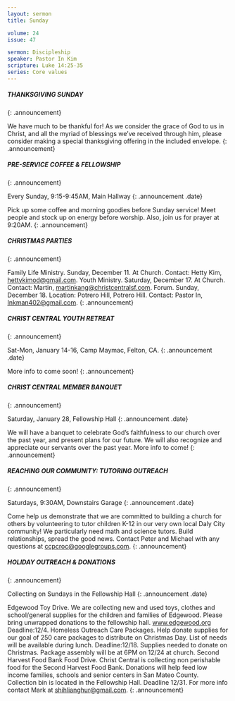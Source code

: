 ```yaml
---
layout: sermon
title: Sunday

volume: 24
issue: 47

sermon: Discipleship
speaker: Pastor In Kim
scripture: Luke 14:25-35
series: Core values
---
```


##### THANKSGIVING SUNDAY
{: .announcement}


We have much to be thankful for! As we consider the grace of God to us in Christ, and all the myriad of blessings we’ve received through him, please consider making a special thanksgiving offering in the included envelope.
{: .announcement}


##### PRE-SERVICE COFFEE & FELLOWSHIP
{: .announcement}


Every Sunday, 9:15-9:45AM, Main Hallway
{: .announcement .date}


Pick up some coffee and morning goodies before Sunday service! Meet people and stock up on energy before worship. Also, join us for prayer at 9:20AM.
{: .announcement}


##### CHRISTMAS PARTIES
{: .announcement}


Family Life Ministry. Sunday, December 11. At Church. Contact: Hetty Kim, hettykimod@gmail.com.
Youth Ministry. Saturday, December 17. At Church. Contact: Martin, martinkang@christcentralsf.com.
Forum. Sunday, December 18. Location: Potrero Hill, Potrero Hill. Contact: Pastor In, Inkman402@gmail.com.
{: .announcement}


##### CHRIST CENTRAL YOUTH RETREAT
{: .announcement}


Sat-Mon, January 14-16, Camp Maymac, Felton, CA.
{: .announcement .date}


More info to come soon!
{: .announcement}


##### CHRIST CENTRAL MEMBER BANQUET
{: .announcement}


Saturday, January 28, Fellowship Hall
{: .announcement .date}


We will have a banquet to celebrate God’s faithfulness to our church over the past year, and present plans for our future. We will also recognize and appreciate our servants over the past year. More info to come!
{: .announcement}


##### REACHING OUR COMMUNITY: TUTORING OUTREACH
{: .announcement}


Saturdays, 9:30AM, Downstairs Garage
{: .announcement .date}


Come help us demonstrate that we are committed to building a church for others by volunteering to tutor children K-12 in our very own local Daly City community! We particularly need math and science tutors. Build relationships, spread the good news. Contact Peter and Michael with any questions at ccpcroc@googlegroups.com.
{: .announcement}


##### HOLIDAY OUTREACH & DONATIONS
{: .announcement}


Collecting  on Sundays in the Fellowship Hall
{: .announcement .date}


Edgewood Toy Drive. We are collecting new and used toys, clothes and school/general supplies for the children and families of Edgewood. Please bring unwrapped donations to the fellowship hall. www.edgewood.org Deadline:12/4.
Homeless Outreach Care Packages. Help donate supplies for our goal of 250 care packages to distribute on Christmas Day. List of needs will be available during lunch. Deadline:12/18. Supplies needed to donate on Christmas. Package assembly  will be at 6PM on 12/24 at church.
Second Harvest Food Bank Food Drive. Christ Central is collecting non perishable food for the Second Harvest Food Bank. Donations will help feed low income families, schools and senior centers in San Mateo County. Collection bin is located in the Fellowship Hall. Deadline 12/31.
For more info contact Mark at shihlianghur@gmail.com.
{: .announcement}
